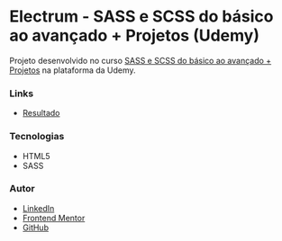 # Electrum - SASS e SCSS do básico ao avançado + Projetos (Udemy)

Projeto desenvolvido no curso [SASS e SCSS do básico ao avançado + Projetos](https://www.udemy.com/course/sass-e-scss-do-basico-ao-avancado-projetos/) na plataforma da Udemy.  

### Links
- [Resultado](https://carinecasagrande.github.io/electrumSASS/)

### Tecnologias
- HTML5
- SASS

### Autor
- [LinkedIn](https://www.linkedin.com/in/carinecasagrande/)
- [Frontend Mentor](https://www.frontendmentor.io/profile/carinecasagrande)
- [GitHub](https://github.com/carinecasagrande)
